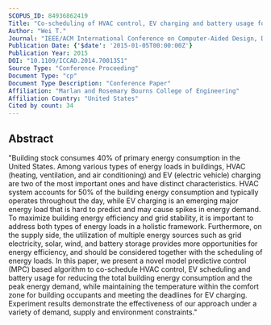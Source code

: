 ```yaml
---
SCOPUS_ID: 84936862419
Title: "Co-scheduling of HVAC control, EV charging and battery usage for building energy efficiency"
Author: "Wei T."
Journal: "IEEE/ACM International Conference on Computer-Aided Design, Digest of Technical Papers, ICCAD"
Publication Date: {'$date': '2015-01-05T00:00:00Z'}
Publication Year: 2015
DOI: "10.1109/ICCAD.2014.7001351"
Source Type: "Conference Proceeding"
Document Type: "cp"
Document Type Description: "Conference Paper"
Affiliation: "Marlan and Rosemary Bourns College of Engineering"
Affiliation Country: "United States"
Cited by count: 34
---
```


## Abstract
"Building stock consumes 40% of primary energy consumption in the United States. Among various types of energy loads in buildings, HVAC (heating, ventilation, and air conditioning) and EV (electric vehicle) charging are two of the most important ones and have distinct characteristics. HVAC system accounts for 50% of the building energy consumption and typically operates throughout the day, while EV charging is an emerging major energy load that is hard to predict and may cause spikes in energy demand. To maximize building energy efficiency and grid stability, it is important to address both types of energy loads in a holistic framework. Furthermore, on the supply side, the utilization of multiple energy sources such as grid electricity, solar, wind, and battery storage provides more opportunities for energy efficiency, and should be considered together with the scheduling of energy loads. In this paper, we present a novel model predictive control (MPC) based algorithm to co-schedule HVAC control, EV scheduling and battery usage for reducing the total building energy consumption and the peak energy demand, while maintaining the temperature within the comfort zone for building occupants and meeting the deadlines for EV charging. Experiment results demonstrate the effectiveness of our approach under a variety of demand, supply and environment constraints."

